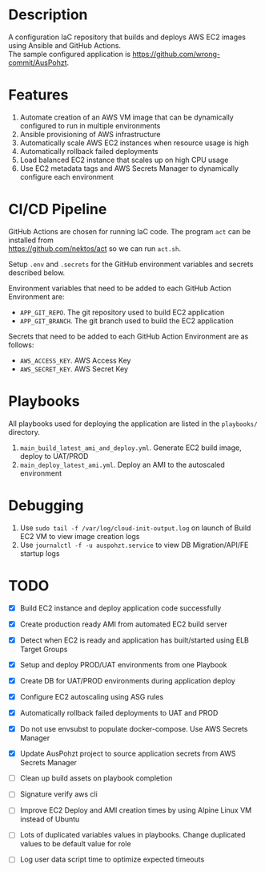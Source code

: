 # Description
A configuration IaC repository that builds and deploys AWS EC2 images using Ansible and GitHub Actions.  
The sample configured application is https://github.com/wrong-commit/AusPohzt. 

# Features 
1. Automate creation of an AWS VM image that can be dynamically configured to run in multiple environments  
2. Ansible provisioning of AWS infrastructure  
3. Automatically scale AWS EC2 instances when resource usage is high  
4. Automatically rollback failed deployments  
5. Load balanced EC2 instance that scales up on high CPU usage  
6. Use EC2 metadata tags and AWS Secrets Manager to dynamically configure each environment  

# CI/CD Pipeline  
GitHub Actions are chosen for running IaC code. The program `act` can be installed from   
https://github.com/nektos/act so we can run `act.sh`.   

Setup `.env` and `.secrets` for the GitHub environment variables and secrets described below.  
 
Environment variables that need to be added to each GitHub Action Environment are:  
- `APP_GIT_REPO`. The git repository used to build EC2 application
- `APP_GIT_BRANCH`. The git branch used to build the EC2 application

Secrets that need to be added to each GitHub Action Environment are as follows:  
- `AWS_ACCESS_KEY`. AWS Access Key  
- `AWS_SECRET_KEY`. AWS Secret Key

# Playbooks     
All playbooks used for deploying the application are listed in the `playbooks/` directory.  
1. `main_build_latest_ami_and_deploy.yml`. Generate EC2 build image, deploy to UAT/PROD
2. `main_deploy_latest_ami.yml`. Deploy an AMI to the autoscaled environment

# Debugging 
1. Use `sudo tail -f /var/log/cloud-init-output.log` on launch of Build EC2 VM to view image creation logs  
2. Use `journalctl -f -u auspohzt.service` to view DB Migration/API/FE startup logs  

# TODO 
- [x] Build EC2 instance and deploy application code successfully  
- [x] Create production ready AMI from automated EC2 build server  
- [x] Detect when EC2 is ready and application has built/started using ELB Target Groups  
- [x] Setup and deploy PROD/UAT environments from one Playbook  
- [x] Create DB for UAT/PROD environments during application deploy   
- [x] Configure EC2 autoscaling using ASG rules  
- [x] Automatically rollback failed deployments to UAT and PROD  
- [x] Do not use envsubst to populate docker-compose. Use AWS Secrets Manager  
- [x] Update AusPohzt project to source application secrets from AWS Secrets Manager  
- [ ] Clean up build assets on playbook completion  
- [ ] Signature verify aws cli  
- [ ] Improve EC2 Deploy and AMI creation times by using Alpine Linux VM instead of Ubuntu  
- [ ] Lots of duplicated variables values in playbooks. Change duplicated values to be default value for role  
- [ ] Log user data script time to optimize expected timeouts   

